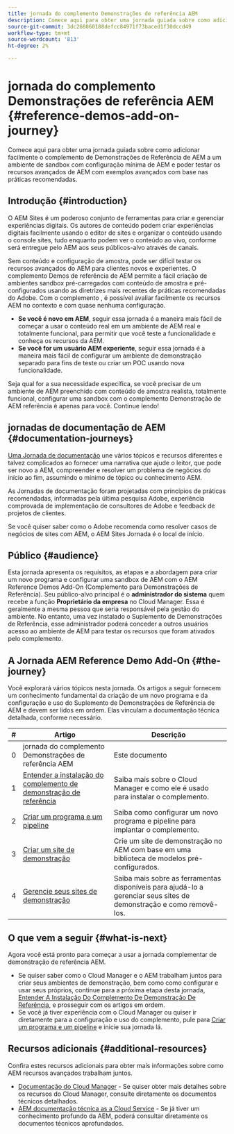 ```yaml
---
title: jornada do complemento Demonstrações de referência AEM
description: Comece aqui para obter uma jornada guiada sobre como adicionar facilmente o complemento de Demonstrações de Referência de AEM a um ambiente de sandbox com configuração mínima de AEM e poder testar os recursos avançados de AEM com exemplos avançados com base nas práticas recomendadas.
source-git-commit: 3dc268060188defcc84971f73baced1f30dccd49
workflow-type: tm+mt
source-wordcount: '813'
ht-degree: 2%

---
```



# jornada do complemento Demonstrações de referência AEM {#reference-demos-add-on-journey}

Comece aqui para obter uma jornada guiada sobre como adicionar facilmente o complemento de Demonstrações de Referência de AEM a um ambiente de sandbox com configuração mínima de AEM e poder testar os recursos avançados de AEM com exemplos avançados com base nas práticas recomendadas.

## Introdução {#introduction}

O AEM Sites é um poderoso conjunto de ferramentas para criar e gerenciar experiências digitais. Os autores de conteúdo podem criar experiências digitais facilmente usando o editor de sites e organizar o conteúdo usando o console sites, tudo enquanto podem ver o conteúdo ao vivo, conforme será entregue pelo AEM aos seus públicos-alvo através de canais.

Sem conteúdo e configuração de amostra, pode ser difícil testar os recursos avançados do AEM para clientes novos e experientes. O complemento Demos de referência de AEM permite a fácil criação de ambientes sandbox pré-carregados com conteúdo de amostra e pré-configurados usando as diretrizes mais recentes de práticas recomendadas do Adobe. Com o complemento , é possível avaliar facilmente os recursos AEM no contexto e com quase nenhuma configuração.

* **Se você é novo em AEM**, seguir essa jornada é a maneira mais fácil de começar a usar o conteúdo real em um ambiente de AEM real e totalmente funcional, para permitir que você teste a funcionalidade e conheça os recursos da AEM.
* **Se você for um usuário AEM experiente**, seguir essa jornada é a maneira mais fácil de configurar um ambiente de demonstração separado para fins de teste ou criar um POC usando nova funcionalidade.

Seja qual for a sua necessidade específica, se você precisar de um ambiente de AEM preenchido com conteúdo de amostra realista, totalmente funcional, configurar uma sandbox com o complemento Demonstração de AEM referência é apenas para você. Continue lendo!

## jornadas de documentação de AEM {#documentation-journeys}

[Uma Jornada de documentação](/help/journey-documentation/documentation-journeys.md) une vários tópicos e recursos diferentes e talvez complicados ao fornecer uma narrativa que ajude o leitor, que pode ser novo a AEM, compreender e resolver um problema de negócios do início ao fim, assumindo o mínimo de tópico ou conhecimento AEM.

As Jornadas de documentação foram projetadas com princípios de práticas recomendadas, informadas pela última pesquisa Adobe, experiência comprovada de implementação de consultores de Adobe e feedback de projetos de clientes.

Se você quiser saber como o Adobe recomenda como resolver casos de negócios de sites com AEM, o AEM Sites Jornada é o local de início.

## Público {#audience}

Esta jornada apresenta os requisitos, as etapas e a abordagem para criar um novo programa e configurar uma sandbox de AEM com o AEM Reference Demos Add-On (Complemento para Demonstrações de Referência). Seu público-alvo principal é o **administrador do sistema** quem recebe a função **Proprietário da empresa** no Cloud Manager. Essa é geralmente a mesma pessoa que seria responsável pela gestão do ambiente. No entanto, uma vez instalado o Suplemento de Demonstrações de Referência, esse administrador poderá conceder a outros usuários acesso ao ambiente de AEM para testar os recursos que foram ativados pelo complemento.

## A Jornada AEM Reference Demo Add-On {#the-journey}

Você explorará vários tópicos nesta jornada. Os artigos a seguir fornecem um conhecimento fundamental da criação de um novo programa e da configuração e uso do Suplemento de Demonstrações de Referência de AEM e devem ser lidos em ordem. Elas vinculam a documentação técnica detalhada, conforme necessário.

| # | Artigo | Descrição |
|---|---|---|
| 0 | jornada do complemento Demonstrações de referência AEM | Este documento |
| 1 | [Entender a instalação do complemento de demonstração de referência](installation.md) | Saiba mais sobre o Cloud Manager e como ele é usado para instalar o complemento. |
| 2 | [Criar um programa e um pipeline](create-program.md) | Saiba como configurar um novo programa e pipeline para implantar o complemento. |
| 3 | [Criar um site de demonstração](create-site.md) | Crie um site de demonstração no AEM com base em uma biblioteca de modelos pré-configurados. |
| 4 | [Gerencie seus sites de demonstração](manage.md) | Saiba mais sobre as ferramentas disponíveis para ajudá-lo a gerenciar seus sites de demonstração e como removê-los. |

## O que vem a seguir {#what-is-next}

Agora você está pronto para começar a usar a jornada complementar de demonstração de referência AEM.

* Se quiser saber como o Cloud Manager e o AEM trabalham juntos para criar seus ambientes de demonstração, bem como como configurar e usar seus próprios, continue para a próxima etapa desta jornada, [Entender A Instalação Do Complemento De Demonstração De Referência,](installation.md) e prosseguir com os artigos em ordem.
* Se você já tiver experiência com o Cloud Manager ou quiser ir diretamente para a configuração e uso do complemento, pule para [Criar um programa e um pipeline](create-program.md) e inicie sua jornada lá.

## Recursos adicionais {#additional-resources}

Confira estes recursos adicionais para obter mais informações sobre como AEM recursos avançados trabalham juntos.

* [Documentação do Cloud Manager](https://experienceleague.adobe.com/docs/experience-manager-cloud-service/onboarding/onboarding-concepts/cloud-manager-introduction.html) - Se quiser obter mais detalhes sobre os recursos do Cloud Manager, consulte diretamente os documentos técnicos detalhados.
* [AEM documentação técnica as a Cloud Service](https://experienceleague.adobe.com/docs/experience-manager-cloud-service.html?lang=pt-BR) - Se já tiver um conhecimento profundo da AEM, poderá consultar diretamente os documentos técnicos aprofundados.
